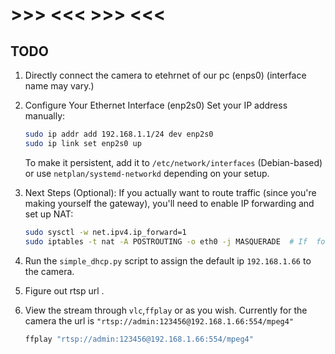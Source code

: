 # >>> <<< >>> <<<

## TODO

1. Directly connect the camera to etehrnet of our pc (enps0) (interface name may vary.)

1. Configure Your Ethernet Interface (enp2s0)
    Set your IP address manually:
    ```sh
    sudo ip addr add 192.168.1.1/24 dev enp2s0
    sudo ip link set enp2s0 up
    ```

    To make it persistent, add it to `/etc/network/interfaces` (Debian-based) or use `netplan/systemd-networkd` depending on your setup.


3. Next Steps (Optional):
    If you actually want to route traffic (since you're making yourself the gateway), you'll need to enable IP forwarding and set up NAT:
    ```sh
    sudo sysctl -w net.ipv4.ip_forward=1
    sudo iptables -t nat -A POSTROUTING -o eth0 -j MASQUERADE  # If  forwarding to the internet
    ```

4. Run the `simple_dhcp.py` script to assign the default ip `192.168.1.66` to the camera.

5. Figure out rtsp url .

5. View the stream through `vlc`,`ffplay` or as you wish.
    Currently for the camera the url is `"rtsp://admin:123456@192.168.1.66:554/mpeg4"  `
    ```sh
    ffplay "rtsp://admin:123456@192.168.1.66:554/mpeg4"  
    ```
